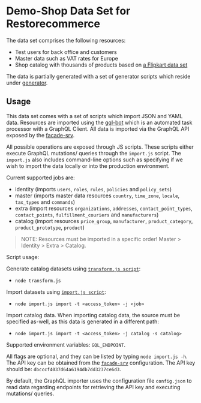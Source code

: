 # Demo-Shop Data Set for Restorecommerce

The data set comprises the following resources:

- Test users for back office and customers
- Master data such as VAT rates for Europe
- Shop catalog with thousands of products based on [a Flipkart data set](https://www.kaggle.com/pramod7/flipkart-data-insights)

The data is partially generated with a set of generator scripts which reside
under [generator](generator).

## Usage

This data set comes with a set of scripts which import JSON and YAML data.
Resources are imported using the [gql-bot](https://github.com/restorecommerce/gql-bot) which is an automated task processor with a GraphQL Client.
All data is imported via the GraphQL API exposed by the [facade-srv](https://github.com/restorecommerce/facade-srv).

All possible operations are exposed through JS scripts.
These scripts either execute GraphQL mutations/ queries through the `import.js` script.
The `import.js` also includes command-line options such as specifying if we wish
to import the data locally or into the production environment.

Current supported jobs are:

- identity (imports `users`, `roles`, `rules`, `policies` and `policy_sets`)
- master (imports master data resources `country`, `time_zone`, `locale`,
 `tax_types` and `commands`)
- extra (import resources `organizations`, `addresses`, `contact_point_types`, 
`contact_points`, `fulfillment_couriers` and `manufacturers`)
- catalog (import resources `price_group`, `manufacturer`, `product_category`, 
  `product_prototype`, `product`)

> NOTE: Resources must be imported in a specific order!
> Master > Identity > Extra > Catalog.

Script usage:

Generate catalog datasets using [`transform.js script`](./generator/catalog/transform.js):  
- `node transform.js`

Import datasets using [`import.js script`](./import.js):  
- `node import.js import -t <access_token> -j <job>`

Import catalog data. When importing catalog data, the source must be specified
 as-well, as this data is generated in a different path:  
- `node import.js import -t <access_token> -j catalog -s catalog>`

Supported environment variables: `GQL_ENDPOINT`.

All flags are optional, and they can be listed by typing `node import.js -h`.
The API key can be obtained from the [`facade-srv`](https://github.com/restorecommerce/facade-srv/blob/master/cfg/config.json#L21) configuration.
The API key should be: `dbcccf4037d64a6194db7dd3237ce6d3`.

By default, the GraphQL importer uses the configuration file `config.json` to read data regarding endpoints for retrieving the API key
and executing mutations/ queries.
